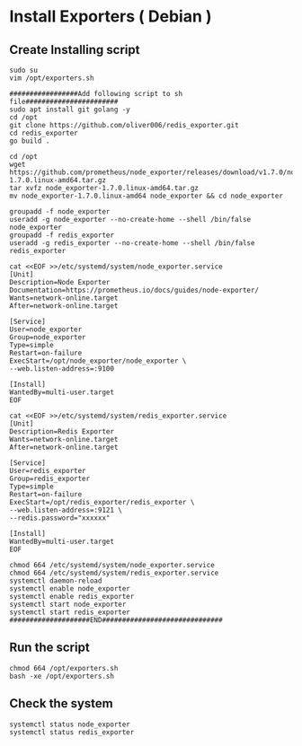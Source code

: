 # Install Exporters ( Debian )

## Create Installing script
    sudo su
    vim /opt/exporters.sh

    #################Add following script to sh file#######################
    sudo apt install git golang -y
    cd /opt
    git clone https://github.com/oliver006/redis_exporter.git
    cd redis_exporter
    go build .

    cd /opt
    wget https://github.com/prometheus/node_exporter/releases/download/v1.7.0/node_exporter-1.7.0.linux-amd64.tar.gz
    tar xvfz node_exporter-1.7.0.linux-amd64.tar.gz
    mv node_exporter-1.7.0.linux-amd64 node_exporter && cd node_exporter

    groupadd -f node_exporter
    useradd -g node_exporter --no-create-home --shell /bin/false node_exporter
    groupadd -f redis_exporter
    useradd -g redis_exporter --no-create-home --shell /bin/false redis_exporter

    cat <<EOF >>/etc/systemd/system/node_exporter.service
    [Unit]
    Description=Node Exporter
    Documentation=https://prometheus.io/docs/guides/node-exporter/
    Wants=network-online.target
    After=network-online.target

    [Service]
    User=node_exporter
    Group=node_exporter
    Type=simple
    Restart=on-failure
    ExecStart=/opt/node_exporter/node_exporter \
    --web.listen-address=:9100

    [Install]
    WantedBy=multi-user.target
    EOF

    cat <<EOF >>/etc/systemd/system/redis_exporter.service
    [Unit]
    Description=Redis Exporter
    Wants=network-online.target
    After=network-online.target

    [Service]
    User=redis_exporter
    Group=redis_exporter
    Type=simple
    Restart=on-failure
    ExecStart=/opt/redis_exporter/redis_exporter \
    --web.listen-address=:9121 \
    --redis.password="xxxxxx"

    [Install]
    WantedBy=multi-user.target
    EOF

    chmod 664 /etc/systemd/system/node_exporter.service
    chmod 664 /etc/systemd/system/redis_exporter.service
    systemctl daemon-reload
    systemctl enable node_exporter
    systemctl enable redis_exporter
    systemctl start node_exporter
    systemctl start redis_exporter
    ####################END##############################


## Run the script
    chmod 664 /opt/exporters.sh
    bash -xe /opt/exporters.sh

## Check the system
    systemctl status node_exporter
    systemctl status redis_exporter